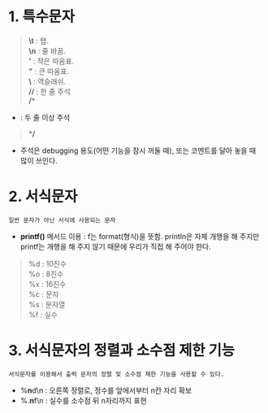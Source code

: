 # 1. 특수문자

>**\t** : 탭.  
**\n** : 줄 바꿈.  
**\'** : 작은 따옴표.   
**\"** : 큰 따옴표.   
**\\** : 역슬래쉬.   
**//** : 한 줄 주석     
**/***   
*   : 두 줄 이상 주석  
>***/**     

* 주석은 debugging 용도(어떤 기능을 잠시 꺼둘 때), 또는 코멘트를 달아 놓을 때 많이 쓰인다.

# 2. 서식문자

	일반 문자가 아닌 서식에 사용되는 문자
	
* **printf()** 메서드 이용
: f는 format(형식)을 뜻함.
  println은 자체 개행을 해 주지만 printf는 개행을 해 주지 않기 때문에 우리가 직접 해 주어야 한다.

>%d : 10진수  
>%o : 8진수  
>%x : 16진수   
>%c : 문자  
>%s : 문자열   
>%f : 실수


# 3. 서식문자의 정렬과 소수점 제한 기능 

	서식문자를 이용해서 출력 문자의 정렬 및 소수점 제한 기능을 사용할 수 있다.
	
* %**n**d\n : 오른쪽 정렬로, 정수를 앞에서부터 n칸 자리 확보
* %.**n**f\n : 실수를 소수점 뒤 n자리까지 표현



